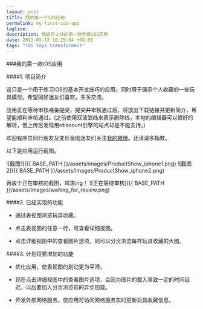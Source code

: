 ```yaml
---
layout: post
title: 我的第一个iOS应用
permalink: my-first-ios-app
tagline: 
description: 我即将上线的第一款免费iOS应用
date: 2013-03-12 10:25:04 +08:00
tags: "iOS toys transformers"
---
```

###我的第一款iOS应用

####1. 项目简介

这只是一个用于练习iOS的基本开发技巧的应用，同时用于展示个人收藏的一些玩具模型。希望同好迷友们喜欢，多多交流。

应用正在等待审核<s>准备提交</s>，<s>提交并</s>审核通过后，将放出下载链接并更新简介，希望能顺利审核通过。(之前使用双波浪线来表示删除线，本地的编辑器可以很好的解析，但上传后发现用rdiscount引擎的站点却是不能支持。)

欢迎程序员同行朋友及变形金刚迷友们关注[我的微博](http://www.weibo.com/fatbigbright)。还请请多指教。

以下是应用运行截图。

![截图1]({{ BASE_PATH }}/assets/images/ProductShow_iphone1.png)
![截图2]({{ BASE_PATH }}/assets/images/ProductShow_iphone2.png)

再放个正在审核的截图，鸡冻ing！
![正在等待审核]({{ BASE_PATH }}/assets/images/waiting_for_review.png)

####2. 已经实现的功能

* 通过表视图浏览玩具收藏。

* 点击表视图的任意一行，可查看详细视图。

* 点击详细视图中的查看图片选项，则可以分页浏览每样玩具收藏的大图。

####3. 计划将要增加的功能

* 优化应用，使表视图的划动更为平滑。

* 现在点击详细视图中的查看图片选项，会因为图片的载入导致一定的时间延迟，以后要加入分页浏览前的异步加载。

* 开发外部网络服务，使应用可访问网络服务实时更新玩具收藏信息。

